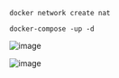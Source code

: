```docker network create nat```

```docker-compose -up -d```

![image](https://user-images.githubusercontent.com/60969940/208729584-96826861-b239-42f7-bc83-9f21dc34b16c.png)


![image](https://user-images.githubusercontent.com/60969940/208729347-5715a693-ed69-464a-8bdd-fd7bcd4d7654.png)
